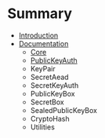 # Summary

* [Introduction](README.md)
* [Documentation](docs/README.md)
   * [Core](docs/Core.md)
   * [PublicKeyAuth](docs/PublicKeyAuth.md)
   * KeyPair
   * SecretAead
   * SecretKeyAuth
   * PublicKeyBox
   * SecretBox
   * SealedPublicKeyBox
   * CryptoHash
   * Utilities

